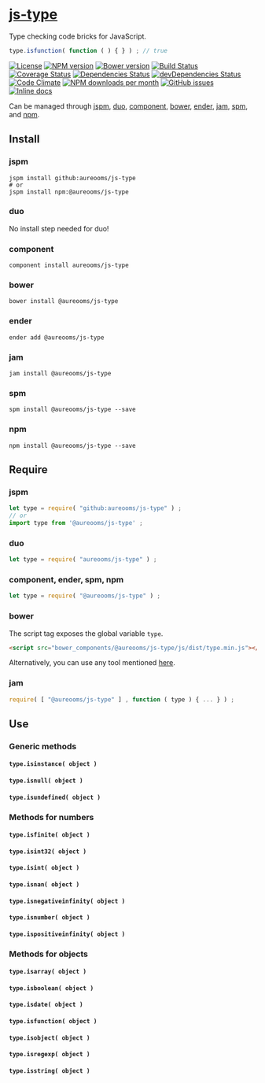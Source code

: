 [js-type](http://make-github-pseudonymous-again.github.io/js-type)
==

Type checking code bricks for JavaScript.

```js
type.isfunction( function ( ) { } ) ; // true
```

[![License](https://img.shields.io/github/license/make-github-pseudonymous-again/js-type.svg?style=flat)](https://raw.githubusercontent.com/make-github-pseudonymous-again/js-type/master/LICENSE)
[![NPM version](https://img.shields.io/npm/v/@aureooms/js-type.svg?style=flat)](https://www.npmjs.org/package/@aureooms/js-type)
[![Bower version](https://img.shields.io/bower/v/@aureooms/js-type.svg?style=flat)](http://bower.io/search/?q=@aureooms/js-type)
[![Build Status](https://img.shields.io/travis/make-github-pseudonymous-again/js-type.svg?style=flat)](https://travis-ci.org/make-github-pseudonymous-again/js-type)
[![Coverage Status](https://img.shields.io/coveralls/make-github-pseudonymous-again/js-type.svg?style=flat)](https://coveralls.io/r/make-github-pseudonymous-again/js-type)
[![Dependencies Status](https://img.shields.io/david/make-github-pseudonymous-again/js-type.svg?style=flat)](https://david-dm.org/make-github-pseudonymous-again/js-type#info=dependencies)
[![devDependencies Status](https://img.shields.io/david/dev/make-github-pseudonymous-again/js-type.svg?style=flat)](https://david-dm.org/make-github-pseudonymous-again/js-type#info=devDependencies)
[![Code Climate](https://img.shields.io/codeclimate/github/make-github-pseudonymous-again/js-type.svg?style=flat)](https://codeclimate.com/github/make-github-pseudonymous-again/js-type)
[![NPM downloads per month](https://img.shields.io/npm/dm/@aureooms/js-type.svg?style=flat)](https://www.npmjs.org/package/@aureooms/js-type)
[![GitHub issues](https://img.shields.io/github/issues/make-github-pseudonymous-again/js-type.svg?style=flat)](https://github.com/make-github-pseudonymous-again/js-type/issues)
[![Inline docs](http://inch-ci.org/github/make-github-pseudonymous-again/js-type.svg?branch=master&style=shields)](http://inch-ci.org/github/make-github-pseudonymous-again/js-type)

Can be managed through [jspm](https://github.com/jspm/jspm-cli),
[duo](https://github.com/duojs/duo),
[component](https://github.com/componentjs/component),
[bower](https://github.com/bower/bower),
[ender](https://github.com/ender-js/Ender),
[jam](https://github.com/caolan/jam),
[spm](https://github.com/spmjs/spm),
and [npm](https://github.com/npm/npm).

## Install

### jspm
```terminal
jspm install github:aureooms/js-type
# or
jspm install npm:@aureooms/js-type
```
### duo
No install step needed for duo!

### component
```terminal
component install aureooms/js-type
```

### bower
```terminal
bower install @aureooms/js-type
```

### ender
```terminal
ender add @aureooms/js-type
```

### jam
```terminal
jam install @aureooms/js-type
```

### spm
```terminal
spm install @aureooms/js-type --save
```

### npm
```terminal
npm install @aureooms/js-type --save
```

## Require
### jspm
```js
let type = require( "github:aureooms/js-type" ) ;
// or
import type from '@aureooms/js-type' ;
```
### duo
```js
let type = require( "aureooms/js-type" ) ;
```

### component, ender, spm, npm
```js
let type = require( "@aureooms/js-type" ) ;
```

### bower
The script tag exposes the global variable `type`.
```html
<script src="bower_components/@aureooms/js-type/js/dist/type.min.js"></script>
```
Alternatively, you can use any tool mentioned [here](http://bower.io/docs/tools/).

### jam
```js
require( [ "@aureooms/js-type" ] , function ( type ) { ... } ) ;
```

## Use

### Generic methods

#### `type.isinstance( object )`
#### `type.isnull( object )`
#### `type.isundefined( object )`

### Methods for numbers

#### `type.isfinite( object )`
#### `type.isint32( object )`
#### `type.isint( object )`
#### `type.isnan( object )`
#### `type.isnegativeinfinity( object )`
#### `type.isnumber( object )`
#### `type.ispositiveinfinity( object )`

### Methods for objects

#### `type.isarray( object )`
#### `type.isboolean( object )`
#### `type.isdate( object )`
#### `type.isfunction( object )`
#### `type.isobject( object )`
#### `type.isregexp( object )`
#### `type.isstring( object )`
